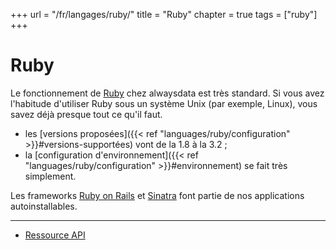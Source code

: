+++
url = "/fr/langages/ruby/"
title = "Ruby"
chapter = true
tags = ["ruby"]
+++

# Ruby

Le fonctionnement de [Ruby](https://www.ruby-lang.org/fr/) chez alwaysdata est très standard. Si vous avez l'habitude d'utiliser Ruby sous un système Unix (par exemple, Linux), vous savez déjà presque tout ce qu'il faut.

* les [versions proposées]({{< ref "languages/ruby/configuration" >}}#versions-supportées) vont de la 1.8 à la 3.2 ;
* la [configuration d'environnement]({{< ref "languages/ruby/configuration" >}}#environnement) se fait très simplement.

Les frameworks [Ruby on Rails](https://rubyonrails.org/) et [Sinatra](http://sinatrarb.com/) font partie de nos applications autoinstallables.

---
* [Ressource API](https://api.alwaysdata.com/v1/environment/ruby/doc/)
